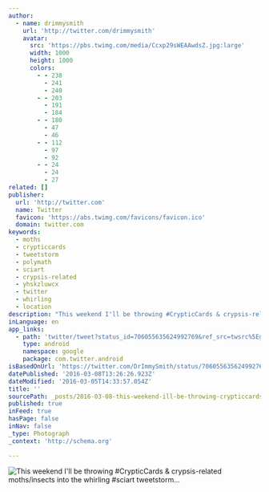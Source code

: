 ```yaml
---
author:
  - name: drimmysmith
    url: 'http://twitter.com/drimmysmith'
    avatar:
      src: 'https://pbs.twimg.com/media/Ccxp29sWEAAwdsZ.jpg:large'
      width: 1000
      height: 1000
      colors:
        - - 238
          - 241
          - 240
        - - 203
          - 191
          - 184
        - - 180
          - 47
          - 46
        - - 112
          - 97
          - 92
        - - 24
          - 24
          - 27
related: []
publisher:
  url: 'http://twitter.com'
  name: Twitter
  favicon: 'https://abs.twimg.com/favicons/favicon.ico'
  domain: twitter.com
keywords:
  - moths
  - crypticcards
  - tweetstorm
  - polymath
  - sciart
  - crypsis-related
  - yhskzluwcx
  - twitter
  - whirling
  - location
description: "This weekend I'll be throwing #CrypticCards & crypsis-related moths/insects into the whirling #sciart tweetstorm..."
inLanguage: en
app_links:
  - path: 'twitter/tweet?status_id=706055635624992769&ref_src=twsrc%5Egoogle%7Ctwcamp%5Eandroidseo%7Ctwgr%5Estatus%7Ctwterm%5E706055635624992769'
    type: android
    namespace: google
    package: com.twitter.android
isBasedOnUrl: 'https://twitter.com/DrImmySmith/status/706055635624992769'
datePublished: '2016-03-08T13:26:26.923Z'
dateModified: '2016-03-05T14:33:57.054Z'
title: ''
sourcePath: _posts/2016-03-08-this-weekend-ill-be-throwing-crypticcards-and-crypsis-relate.md
published: true
inFeed: true
hasPage: false
inNav: false
_type: Photograph
_context: 'http://schema.org'

---
```

![This weekend I'll be throwing &num;CrypticCards & crypsis-related moths&sol;insects into the whirling &num;sciart tweetstorm&period;&period;&period;](https://pbs.twimg.com/media/Ccxp29sWEAAwdsZ.jpg:large)